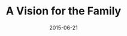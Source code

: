 ---
title: "A Vision for the Family"
speaker: "Barry Gin"
date: "2015-06-21"
sermonUrl: "//35.190.93.184/sermons/20150621_a_vision_for_the_family2.mp3"
---